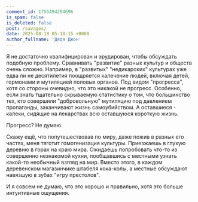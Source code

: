 ```yaml
---
comment_id: 1755494294696
is_spam: false
is_deleted: false
post: /savages/
date: 2025-08-18 05:18:15 +0000
author_fullname: 'Дядя Джон'
---
```


Я не достаточно квалифицирован и эрудирован, чтобы обсуждать подобную проблему. Сравнивать "развитие" разных культур и обществ очень сложно. Например, в "развитых" "недикарских" культурах уже едва ли не десятилетия поощряется калечение людей, включая детей, гормонами и мутиляцией половых органов. Под видом "прогресса", хотя со стороны очевидно, что это никакой не прогресс. Особенно, если знать тщательно скрываемую статистику о том, что большинство тех, кто совершили "добровольную" мутиляцию под давлением пропаганды, заканчивают жизнь самоубийством. А оставшиеся - калеки, сидящие на лекарствах всю оставшуюся короткую жизнь.

Прогресс? Не думаю.

Скажу ещё, что попутешествовав по миру, даже пожив в разных его частях, меня тяготит гомогенизация культуры. Приезжаешь в глухую деревню в горах на краю мира. Ожидаешь попробовать что-то из совершенно незнакомой кухни, пообщавшись с местными узнать какой-то необычный взгляд на мир. Вместо этого, в каждом деревенском магазинчике штабеля кока-колы, а местные обсуждают навязшую в зубах "игру престолов".

И я совсем не думаю, что это хорошо и правильно, хотя это больше интуитивные ощущения.
